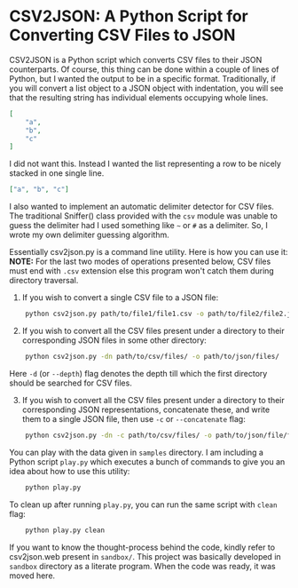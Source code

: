 CSV2JSON: A Python Script for Converting CSV Files to JSON
==========================================================

CSV2JSON is a Python script which converts CSV files to their JSON counterparts. Of course, this thing can be
done within a couple of lines of Python, but I wanted the output to be in a specific format. Traditionally, if
you will convert a list object to a JSON object with indentation, you will see that the resulting string has
individual elements occupying whole lines.  
  
```JSON
[
    "a",
    "b",
    "c"
]
```
  
I did not want this. Instead I wanted the list representing a row to be nicely stacked in one single line.  
  
```JSON
["a", "b", "c"]
```

I also wanted to implement an automatic delimiter detector for CSV files. The traditional Sniffer() class
provided with the `csv` module was unable to guess the delimiter had I used something like `~` or `#` as a
delimiter. So, I wrote my own delimiter guessing algorithm.  
  
Essentially csv2json.py is a command line utility. Here is how you can use it:
**NOTE:** For the last two modes of operations presented below, CSV files must end with `.csv` extension else
this program won't catch them during directory traversal.

1. If you wish to convert a single CSV file to a JSON file:  

```bash
    python csv2json.py path/to/file1/file1.csv -o path/to/file2/file2.json
```

2. If you wish to convert all the CSV files present under a directory to their corresponding JSON files in
   some other directory:  
  
```bash
    python csv2json.py -dn path/to/csv/files/ -o path/to/json/files/
```

  Here `-d` (or `--depth`) flag denotes the depth till which the first directory should be searched for CSV files.

3. If you wish to convert all the CSV files present under a directory to their corresponding JSON representations,
   concatenate these, and write them to a single JSON file, then use `-c` or `--concatenate` flag:  
  
```bash
    python csv2json.py -dn -c path/to/csv/files/ -o path/to/json/file/file.json
```
  
You can play with the data given in `samples` directory. I am including a Python script `play.py` which
executes a bunch of commands to give you an idea about how to use this utility:  

```bash
    python play.py
```
  
To clean up after running `play.py`, you can run the same script with `clean` flag:

```bash
    python play.py clean
```

If you want to know the thought-process behind the code, kindly refer to csv2json.web present in `sandbox/`.
This project was basically developed in `sandbox` directory as a literate program. When the code was ready, it
was moved here.

